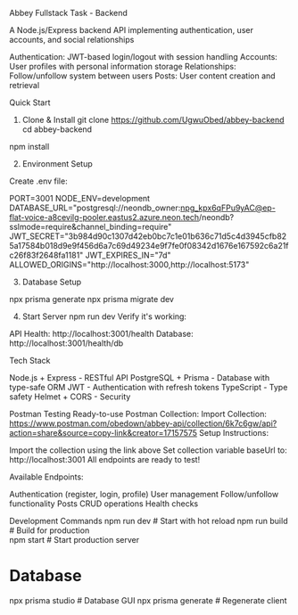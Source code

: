 Abbey Fullstack Task - Backend

A Node.js/Express backend API implementing authentication, user accounts, and social relationships 

Authentication: JWT-based login/logout with session handling
Accounts: User profiles with personal information storage
Relationships: Follow/unfollow system between users
Posts: User content creation and retrieval

Quick Start 

1. Clone & Install
git clone https://github.com/UgwuObed/abbey-backend
cd abbey-backend

npm install

2. Environment Setup

Create .env file:

PORT=3001
NODE_ENV=development
DATABASE_URL="postgresql://neondb_owner:npg_kpx6qFPu9yAC@ep-flat-voice-a8cevilg-pooler.eastus2.azure.neon.tech/neondb?sslmode=require&channel_binding=require"
JWT_SECRET="3b984d90c1307d42eb0bc7c1e01b636c71d5c4d3945cfb825a17584b018d9e9f456d6a7c69d49234e9f7fe0f08342d1676e167592c6a21fc26f83f2648fa1181"
JWT_EXPIRES_IN="7d"
ALLOWED_ORIGINS="http://localhost:3000,http://localhost:5173"


3. Database Setup

npx prisma generate
npx prisma migrate dev


4. Start Server
npm run dev
Verify it's working:

API Health: http://localhost:3001/health
Database: http://localhost:3001/health/db

Tech Stack

Node.js + Express - RESTful API
PostgreSQL + Prisma - Database with type-safe ORM
JWT - Authentication with refresh tokens
TypeScript - Type safety
Helmet + CORS - Security

Postman Testing 
Ready-to-use Postman Collection:
Import Collection: https://www.postman.com/obedown/abbey-api/collection/6k7c6gw/api?action=share&source=copy-link&creator=17157575
Setup Instructions:

Import the collection using the link above
Set collection variable baseUrl to: http://localhost:3001
All endpoints are ready to test!

Available Endpoints:

Authentication (register, login, profile)
User management
Follow/unfollow functionality
Posts CRUD operations
Health checks


Development Commands
npm run dev     # Start with hot reload
npm run build   # Build for production  
npm start       # Start production server

# Database
npx prisma studio    # Database GUI
npx prisma generate  # Regenerate client
